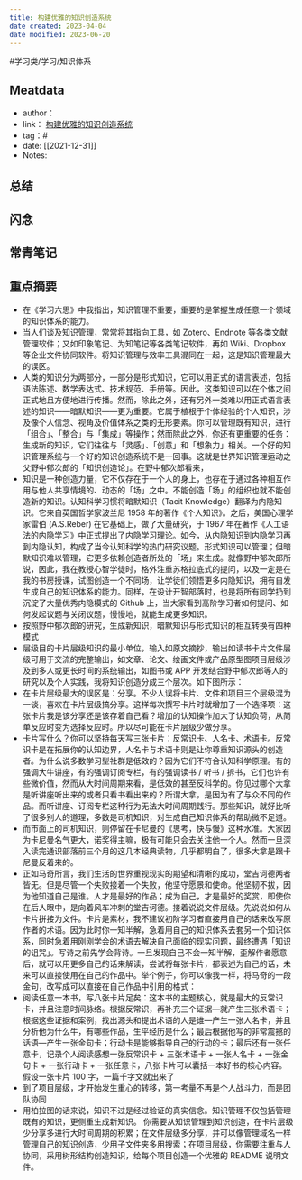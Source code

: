 ```yaml
---
title: 构建优雅的知识创造系统
date created: 2023-04-04
date modified: 2023-06-20
---
```


#学习类/学习/知识体系

## Meatdata

- author：
- link： [构建优雅的知识创造系统](https://mp.weixin.qq.com/s?__biz=MzA3MzM0MjUyMQ==&mid=2652149604&idx=1&sn=3c96ebfe992694e5c57affe9ef5ba33f&chksm=84f0bc32b38735240509f604f8d8e50ab591a09290ca03d91960f174e1ea0448455b327e41a1&mpshare=1&scene=1&srcid=07106LR3EnsU1As9E2FsxiJ7#rd)
- tag：#
- date: [[2021-12-31]]
- Notes:

## 总结

## 闪念

## 常青笔记

## 重点摘要

- 在《学习六思》中我指出，知识管理不重要，重要的是掌握生成任意一个领域的知识体系的能力。
- 当人们谈及知识管理，常常将其指向工具，如 Zotero、Endnote 等各类文献管理软件；又如印象笔记、为知笔记等各类笔记软件，再如 Wiki、Dropbox 等企业文件协同软件。将知识管理与效率工具混同在一起，这是知识管理最大的误区。
- 人类的知识分为两部分，一部分是形式知识，它可以用正式的语言表述，包括语法陈述、数学表达式、技术规范、手册等。因此，这类知识可以在个体之间正式地且方便地进行传播。然而，除此之外，还有另外一类难以用正式语言表述的知识——暗默知识——更为重要。它属于植根于个体经验的个人知识，涉及像个人信念、视角及价值体系之类的无形要素。你可以管理既有知识，进行「组合」、「整合」与「集成」等操作；然而除此之外，你还有更重要的任务：生成新的知识，它们往往与「灵感」、「创意」和「想象力」相关。一个好的知识管理系统与一个好的知识创造系统不是一回事。这就是世界知识管理运动之父野中郁次郎的「知识创造论」。在野中郁次郎看来，
- 知识是一种创造力量，它不仅存在于一个人的身上，也存在于通过各种相互作用与他人共享情境的、动态的「场」之中。不能创造「场」的组织也就不能创造新的知识。认知科学习惯将暗默知识（Tacit Knowledge）翻译为内隐知识。它来自英国哲学家波兰尼 1958 年的著作《个人知识》。之后，美国心理学家雷伯 (A.S.Reber) 在它基础上，做了大量研究，于 1967 年在著作《人工语法的内隐学习》中正式提出了内隐学习理论。如今，从内隐知识到内隐学习再到内隐认知，构成了当今认知科学的热门研究议题。形式知识可以管理；但暗默知识难以管理，它更多依赖创造者所处的「场」来生成。就像野中郁次郎所说，因此，我在教授心智学徒时，格外注重苏格拉底式的提问，以及一定是在我的书房授课，试图创造一个不同场，让学徒们领悟更多内隐知识，拥有自发生成自己的知识体系的能力。同样，在设计开智部落时，也是将所有同学扔到沉淀了大量优秀内隐模式的 Github 上，当大家看到高阶学习者如何提问、如何发起议题与关闭议题，慢慢地，就能生成更多知识。
- 按照野中郁次郎的研究，生成新知识，暗默知识与形式知识的相互转换有四种模式
- 层级目的卡片层级知识的最小单位，输入如原文摘抄，输出如读书卡片文件层级可用于交流的完整输出，如文章、论文、绘画文件或产品原型图项目层级涉及到多人或更长时间的系统输出，如图书或 APP 开发结合野中郁次郎等人的研究以及个人实践，我将知识创造分成三个层次。如下图所示：
- 在卡片层级最大的误区是：分享。不少人误将卡片、文件和项目三个层级混为一谈，喜欢在卡片层级搞分享。这样每次撰写卡片时就增加了一个选择项：这张卡片我是该分享还是该存着自己看？增加的认知操作加大了认知负荷，从简单反应时变为选择反应时。所以尽可能在卡片层级少做分享。
- 卡片写什么？你可以坚持每天写三张卡片：反常识卡、人名卡、术语卡。反常识卡是在拓展你的认知边界，人名卡与术语卡则是让你尊重知识源头的创造者。为什么说多数学习型社群是低效的？因为它们不符合认知科学原理。有的强调大牛讲座，有的强调订阅专栏，有的强调读书 / 听书 / 拆书，它们也许有些微价值，然而从大时间周期来看，是低效的甚至反科学的。你见过哪个大拿是听讲座听出来的或者只看书看出来的？所谓大拿，是因为有了与众不同的作品。而听讲座、订阅专栏这种行为无法大时间周期践行。那些知识，就好比听了很多别人的道理，多数是司机知识，对生成自己知识体系的帮助微不足道。
- 而市面上的司机知识，则停留在卡尼曼的《思考，快与慢》这种水准。大家因为卡尼曼名气更大，诺奖得主嘛，极有可能只会去关注他一个人。然而一旦深入读完通识部落前三个月的这几本经典读物，几乎都明白了，很多大拿是跟卡尼曼反着来的。
- 正如马奇所言，我们生活的世界重视现实的期望和清晰的成功，堂吉诃德两者皆无。但是尽管一个失败接着一个失败，他坚守愿景和使命。他坚韧不拔，因为他知道自己是谁。人才是最好的作品；成为自己，才是最好的奖赏，即使你在后人眼中，是向着风车冲刺的堂吉诃德。接着说说文件层级。先说说如何从卡片拼接为文件。卡片是素材，我不建议初阶学习者直接用自己的话来改写原作者的术语。因为此时你一知半解，急着用自己的知识体系去套另一个知识体系，同时急着用刚刚学会的术语去解决自己面临的现实问题，最终遭遇「知识的诅咒」。写诗之前先学会背诗。一旦发现自己不会一知半解，歪解作者愿意后，就可以用更多自己的话来解读，尝试将每张卡片，都表述为自己的话，未来可以直接使用在自己的作品中。举个例子，你可以像我一样，将马奇的一段金句，改写成可以直接在自己作品中引用的格式：
- 阅读任意一本书，写八张卡片足矣：这本书的主题核心，就是最大的反常识卡，并且注意时间脉络。根据反常识，再补充三个证据—就产生三张术语卡；根据这些证据和案例，找出源头和提出术语的人是谁—产生一张人名卡，并且分析他为什么牛，有哪些作品，生平经历是什么；最后根据他写的非常震撼的话语—产生一张金句卡；行动卡是能够指导自己的行动的卡；最后还有一张任意卡，记录个人阅读感想一张反常识卡 + 三张术语卡 + 一张人名卡 + 一张金句卡 + 一张行动卡 + 一张任意卡，八张卡片可以囊括一本好书的核心内容。假设一张卡片 100 字，一篇千字文就出来了
- 到了项目层级，才开始发生重心的转移，第一考量不再是个人战斗力，而是团队协同
- 用柏拉图的话来说，知识不过是经过验证的真实信念。知识管理不仅包括管理既有的知识，更侧重生成新知识。 你需要从知识管理到知识创造，在卡片层级少分享多进行大时间周期的积累；在文件层级多分享，并可以像管理域名一样管理自己的知识创造，少用子文件夹多用搜索；在项目层级，你需要注重与人协同，采用树形结构创造知识，给每个项目创造一个优雅的 README 说明文件。
